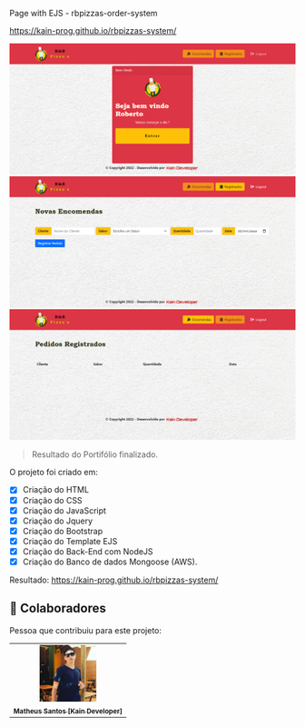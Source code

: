 Page with EJS - rbpizzas-order-system <br>

https://kain-prog.github.io/rbpizzas-system/

<img src="./public/img/login-img.PNG" alt="Página home(principal)"> 
<img src="./public/img/encomendas-img.PNG" alt="Página de criação de encomendas"> 
<img src="./public/img/registrados-img.PNG" alt="Página de todos os registros de encomendas realizadas"> 

> Resultado do Portifólio finalizado.

O projeto foi criado em:

- [x] Criação do HTML
- [x] Criação do CSS
- [x] Criação do JavaScript
- [x] Criação do Jquery
- [x] Criação do Bootstrap
- [x] Criação do Template EJS
- [x] Criação do Back-End com NodeJS
- [x] Criação do Banco de dados Mongoose (AWS).

Resultado: https://kain-prog.github.io/rbpizzas-system/

## 🤝 Colaboradores

Pessoa que contribuiu para este projeto:

<table>
  <tr>
    <td align="center">
      <a href="https://kain-prog.github.io/kain">
        <img src="./public/img/kain perfil 2 branco azul.jpeg" width="100px;" alt="Foto Kain"/><br>
        <sub>
          <b>Matheus Santos [Kain Developer]</b>
        </sub>
      </a>
    </td>
   </tr>
</table>
